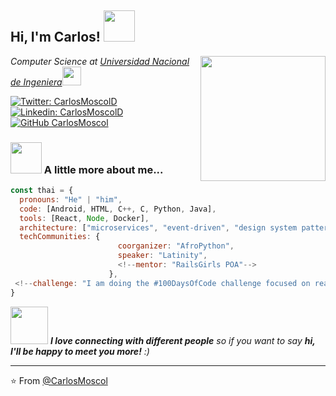 <!--### Hi there 👋
-->

<h2> Hi, I'm Carlos! <img src="https://i.imgur.com/jbvlrax.gif" width="50"></h2>
<img align='right' src="https://i.pinimg.com/originals/25/c3/b7/25c3b7e056ec7bd21dbd69fd93879aa7.gif" width="200">
<p><em>Computer Science at <a href="https://www.uni.edu.pe/">Universidad Nacional de Ingeniera</a><img src="https://media.giphy.com/media/fYSnHlufseco8Fh93Z/giphy.gif" width="30"><!--</br>Developer Consultant at <a href="https://www.thoughtworks.com">ThoughtWorks</a><img src="https://media.giphy.com/media/WUlplcMpOCEmTGBtBW/giphy.gif" width="30">--> 
</em></p>

[![Twitter: CarlosMoscolD](https://img.shields.io/twitter/follow/CarlosMoscolD?style=social)](https://twitter.com/CarlosMoscolD)
[![Linkedin: CarlosMoscolD](https://img.shields.io/badge/-carlosmoscold-blue?style=flat-square&logo=Linkedin&logoColor=white&link=https://www.linkedin.com/in/carlosmoscold/)](https://www.linkedin.com/in/carlosmoscold/)
[![GitHub CarlosMoscol](https://img.shields.io/github/followers/carlosMoscol?label=follow&style=social)](https://github.com/CarlosMoscol)


### <img src="https://i.pinimg.com/originals/08/3e/d2/083ed2dd0821aff2eb9ca2789062d708.gif" width="50"> A little more about me...  

```javascript
const thai = {
  pronouns: "He" | "him",
  code: [Android, HTML, C++, C, Python, Java],
  tools: [React, Node, Docker],
  architecture: ["microservices", "event-driven", "design system pattern"],
  techCommunities: {
                        coorganizer: "AfroPython",
                        speaker: "Latinity",
                        <!--mentor: "RailsGirls POA"-->
                      },
 <!--challenge: "I am doing the #100DaysOfCode challenge focused on react and typescript"-->
}
```

<img src="https://media.giphy.com/media/LnQjpWaON8nhr21vNW/giphy.gif" width="60"> <em><b>I love connecting with different people</b> so if you want to say <b>hi, I'll be happy to meet you more!</b> :)</em>

---

⭐️ From [@CarlosMoscol](https://github.com/CarlosMoscol)

<!--
**CarlosMoscol/CarlosMoscol** is a ✨ _special_ ✨ repository because its `README.md` (this file) appears on your GitHub profile.

Here are some ideas to get you started:

- 🔭 I’m currently working on ...
- 🌱 I’m currently learning ...
- 👯 I’m looking to collaborate on ...
- 🤔 I’m looking for help with ...
- 💬 Ask me about ...
- 📫 How to reach me: ...
- 😄 Pronouns: ...
- ⚡ Fun fact: ...
-->
